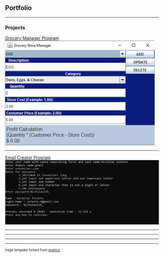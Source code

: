 ## Portfolio

---

### Projects 

<a href="https://github.com/NicholasSutanto/grocery-manager">Grocery Manager Program</a>
<img src="images/GroceryManagerApp.png?raw=true"/>

---
<a href="https://github.com/NicholasSutanto/email-app/blob/master/main.cpp">Email Creator Program</a>
<img src="images/Email.png?raw=true"/>

---


---

---




---
<p style="font-size:11px">Page template forked from <a href="https://github.com/evanca/quick-portfolio">evanca</a></p>
<!-- Remove above link if you don't want to attibute -->
